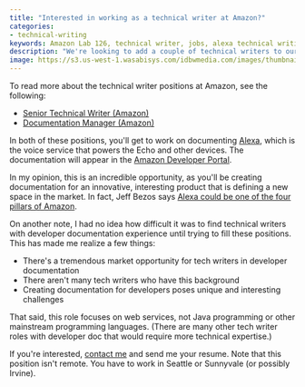 ```yaml
---
title: "Interested in working as a technical writer at Amazon?"
categories:
- technical-writing
keywords: Amazon Lab 126, technical writer, jobs, alexa technical writing, amazon documentation
description: "We're looking to add a couple of technical writers to our Appstore documentation team at Amazon in the Seattle and Sunnyvale locations. If you're interested, contact me. The focus is on developer documentation, so you'll need to be comfortable documenting web services."
image: https://s3.us-west-1.wasabisys.com/idbwmedia.com/images/thumbnails/amazonjobs.png
---
```


To read more about the technical writer positions at Amazon, see the following:

* <a href="https://www.amazon.jobs/en/jobs/405036">Senior Technical Writer (Amazon)</a>
* <a href="https://www.amazon.jobs/en/jobs/405034">Documentation Manager (Amazon)</a>

In both of these positions, you'll get to work on documenting [Alexa](https://developer.amazon.com/appsandservices/solutions/alexa), which is the voice service that powers the Echo and other devices. The documentation will appear in the [Amazon Developer Portal](https://developer.amazon.com/).

In my opinion, this is an incredible opportunity, as you'll be creating documentation for an innovative, interesting product that is defining a new space in the market. In fact, Jeff Bezos says [Alexa could be one of the four pillars of Amazon](http://venturebeat.com/2016/05/31/alexa-could-be-the-4th-pillar-of-amazon-says-jeff-bezos/).

On another note, I had no idea how difficult it was to find technical writers with developer documentation experience until trying to fill these positions. This has made me realize a few things:

* There's a tremendous market opportunity for tech writers in developer documentation
* There aren't many tech writers who have this background
* Creating documentation for developers poses unique and interesting challenges

That said, this role focuses on web services, not Java programming or other mainstream programming languages. (There are many other tech writer roles with developer doc that would require more technical expertise.)

If you're interested, [contact me](https://idratherbewriting.com/contact) and send me your resume.  Note that this position isn't remote. You have to work in Seattle or Sunnyvale (or possibly Irvine).
